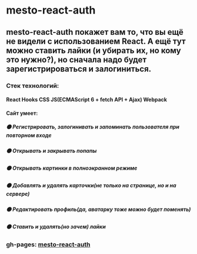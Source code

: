 # mesto-react-auth

## mesto-react-auth покажет вам то, что вы ещё не видели с использованием React. А ещё тут можно ставить лайки (и убирать их, но кому это нужно?), но сначала надо будет зарегистрироваться и залогиниться.

### Стек технологий:

#### React Hooks CSS JS(ECMAScript 6 + fetch API + Ajax) Webpack

#### Cайт умеет:

##### :black_circle: Регистрировать, залогинивать и запоминать пользователя при повторном входе

##### :black_circle: Открывать и закрывать попапы

##### :black_circle: Открывать картинки в полноэкранном режиме

##### :black_circle: Добавлять и удалять карточки(не только на странице, но и на сервере)

##### :black_circle: Редактировать профиль(да, аватарку тоже можно будет поменять)

##### :black_circle: Ставить и удалять(но зачем) лайки

  <!-- ###### :red_circle: Все поля ввода провалидированы, так что ввести не то, что нужно, не получится -->

<!-- ###### для вертки сайта применены как flexbox, так и grid-layout, также добавлен интерактив на сайте, все кнопки кликабельны, на странице динамически можно добавлять, удалять и изменять элементы, попапы закрываются по нажатию на esc или по клику на оверлей(на крестик, соответственно, тоже), все поля ввода провалидированы через JS. Код был переработан с учетом ООП-парадигмы -->

### gh-pages: [mesto-react-auth](https://borodinalexandr.github.io/mesto-react-auth/)
